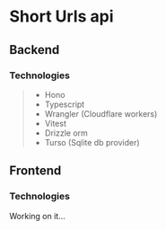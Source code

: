 # Short Urls api

## Backend

### Technologies

>- Hono
>- Typescript
>- Wrangler (Cloudflare workers)
>- Vitest
>- Drizzle orm
>- Turso (Sqlite db provider)

## Frontend

### Technologies

Working on it...